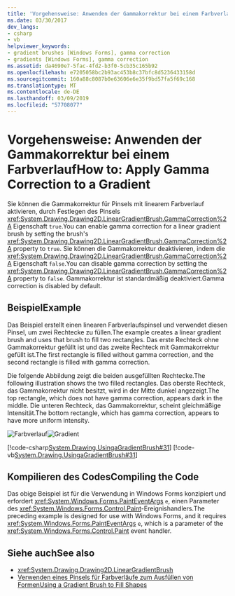 ```yaml
---
title: 'Vorgehensweise: Anwenden der Gammakorrektur bei einem Farbverlauf'
ms.date: 03/30/2017
dev_langs:
- csharp
- vb
helpviewer_keywords:
- gradient brushes [Windows Forms], gamma correction
- gradients [Windows Forms], gamma correction
ms.assetid: da4690e7-5fac-4fd2-b3f0-5cb35c165b92
ms.openlocfilehash: e7205058bc2b93ac453b8c37bfc8d5236433158d
ms.sourcegitcommit: 160a88c8087b0e63606e6e35f9bd57fa5f69c168
ms.translationtype: MT
ms.contentlocale: de-DE
ms.lasthandoff: 03/09/2019
ms.locfileid: "57708077"
---
```

# <a name="how-to-apply-gamma-correction-to-a-gradient"></a><span data-ttu-id="b5207-102">Vorgehensweise: Anwenden der Gammakorrektur bei einem Farbverlauf</span><span class="sxs-lookup"><span data-stu-id="b5207-102">How to: Apply Gamma Correction to a Gradient</span></span>
<span data-ttu-id="b5207-103">Sie können die Gammakorrektur für Pinsels mit linearem Farbverlauf aktivieren, durch Festlegen des Pinsels <xref:System.Drawing.Drawing2D.LinearGradientBrush.GammaCorrection%2A> Eigenschaft `true`.</span><span class="sxs-lookup"><span data-stu-id="b5207-103">You can enable gamma correction for a linear gradient brush by setting the brush's <xref:System.Drawing.Drawing2D.LinearGradientBrush.GammaCorrection%2A> property to `true`.</span></span> <span data-ttu-id="b5207-104">Sie können die Gammakorrektur deaktivieren, indem die <xref:System.Drawing.Drawing2D.LinearGradientBrush.GammaCorrection%2A> Eigenschaft `false`.</span><span class="sxs-lookup"><span data-stu-id="b5207-104">You can disable gamma correction by setting the <xref:System.Drawing.Drawing2D.LinearGradientBrush.GammaCorrection%2A> property to `false`.</span></span> <span data-ttu-id="b5207-105">Gammakorrektur ist standardmäßig deaktiviert.</span><span class="sxs-lookup"><span data-stu-id="b5207-105">Gamma correction is disabled by default.</span></span>  
  
## <a name="example"></a><span data-ttu-id="b5207-106">Beispiel</span><span class="sxs-lookup"><span data-stu-id="b5207-106">Example</span></span>  
 <span data-ttu-id="b5207-107">Das Beispiel erstellt einen linearen Farbverlaufspinsel und verwendet diesen Pinsel, um zwei Rechtecke zu füllen.</span><span class="sxs-lookup"><span data-stu-id="b5207-107">The example creates a linear gradient brush and uses that brush to fill two rectangles.</span></span> <span data-ttu-id="b5207-108">Das erste Rechteck ohne Gammakorrektur gefüllt ist und das zweite Rechteck mit Gammakorrektur gefüllt ist.</span><span class="sxs-lookup"><span data-stu-id="b5207-108">The first rectangle is filled without gamma correction, and the second rectangle is filled with gamma correction.</span></span>  
  
 <span data-ttu-id="b5207-109">Die folgende Abbildung zeigt die beiden ausgefüllten Rechtecke.</span><span class="sxs-lookup"><span data-stu-id="b5207-109">The following illustration shows the two filled rectangles.</span></span> <span data-ttu-id="b5207-110">Das oberste Rechteck, das Gammakorrektur nicht besitzt, wird in der Mitte dunkel angezeigt.</span><span class="sxs-lookup"><span data-stu-id="b5207-110">The top rectangle, which does not have gamma correction, appears dark in the middle.</span></span> <span data-ttu-id="b5207-111">Die unteren Rechteck, das Gammakorrektur, scheint gleichmäßige Intensität.</span><span class="sxs-lookup"><span data-stu-id="b5207-111">The bottom rectangle, which has gamma correction, appears to have more uniform intensity.</span></span>  
  
 <span data-ttu-id="b5207-112">![Farbverlauf](./media/gammagradient1.png "gammagradient1")</span><span class="sxs-lookup"><span data-stu-id="b5207-112">![Gradient](./media/gammagradient1.png "gammagradient1")</span></span>  
  
 [!code-csharp[System.Drawing.UsingaGradientBrush#31](~/samples/snippets/csharp/VS_Snippets_Winforms/System.Drawing.UsingaGradientBrush/CS/Class1.cs#31)]
 [!code-vb[System.Drawing.UsingaGradientBrush#31](~/samples/snippets/visualbasic/VS_Snippets_Winforms/System.Drawing.UsingaGradientBrush/VB/Class1.vb#31)]  
  
## <a name="compiling-the-code"></a><span data-ttu-id="b5207-113">Kompilieren des Codes</span><span class="sxs-lookup"><span data-stu-id="b5207-113">Compiling the Code</span></span>  
 <span data-ttu-id="b5207-114">Das obige Beispiel ist für die Verwendung in Windows Forms konzipiert und erfordert <xref:System.Windows.Forms.PaintEventArgs> `e`, einen Parameter des <xref:System.Windows.Forms.Control.Paint>-Ereignishandlers.</span><span class="sxs-lookup"><span data-stu-id="b5207-114">The preceding example is designed for use with Windows Forms, and it requires <xref:System.Windows.Forms.PaintEventArgs> `e`, which is a parameter of the <xref:System.Windows.Forms.Control.Paint> event handler.</span></span>  
  
## <a name="see-also"></a><span data-ttu-id="b5207-115">Siehe auch</span><span class="sxs-lookup"><span data-stu-id="b5207-115">See also</span></span>
- <xref:System.Drawing.Drawing2D.LinearGradientBrush>
- [<span data-ttu-id="b5207-116">Verwenden eines Pinsels für Farbverläufe zum Ausfüllen von Formen</span><span class="sxs-lookup"><span data-stu-id="b5207-116">Using a Gradient Brush to Fill Shapes</span></span>](using-a-gradient-brush-to-fill-shapes.md)
